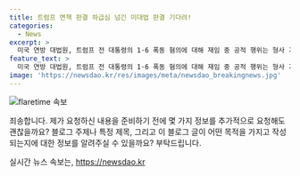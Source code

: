 ```yaml
---
title: 트럼프 면책 판결 하급심 넘긴 미대법 판결 기다려!
categories:
  - News
excerpt: >
  미국 연방 대법원, 트럼프 전 대통령의 1·6 폭동 혐의에 대해 재임 중 공적 행위는 형사 기소를 면제 받아야 한다는 결정을 내림. 이에 면책 여부는 하급심 재판부에 넘어감.
feature_text: >
  미국 연방 대법원, 트럼프 전 대통령의 1·6 폭동 혐의에 대해 재임 중 공적 행위는 형사 기소를 면제 받아야 한다는 결정을 내림. 이에 면책 여부는 하급심 재판부에 넘어감.
image: 'https://newsdao.kr/res/images/meta/newsdao_breakingnews.jpg'
---
```


<p><img src="https://newsdao.kr/res/images/meta/newsdao_breakingnews.jpg" alt="flaretime 속보" /></p>

<p>죄송합니다. 제가 요청하신 내용을 준비하기 전에 몇 가지 정보를 추가적으로 요청해도 괜찮을까요? 블로그 주제나 특정 제목, 그리고 이 블로그 글이 어떤 목적을 가지고 작성되는지에 대한 정보를 알려주실 수 있을까요? 부탁드립니다.</p>
실시간 뉴스 속보는, <a href="https://newsdao.kr" rel="dofollow">https://newsdao.kr</a>


